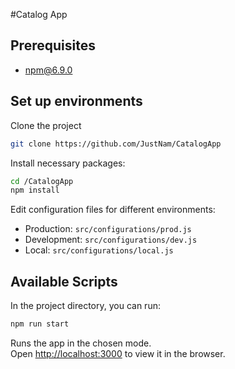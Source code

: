 #Catalog App

## Prerequisites
- [npm@6.9.0](https://www.npmjs.com/)

## Set up environments

Clone the project
```sh
git clone https://github.com/JustNam/CatalogApp
```

Install necessary packages:
```sh
cd /CatalogApp
npm install
```

Edit configuration files for different environments:
- Production: `src/configurations/prod.js`
- Development: `src/configurations/dev.js`
- Local: `src/configurations/local.js`

## Available Scripts

In the project directory, you can run:

```sh
npm run start
```

Runs the app in the chosen mode.<br>
Open [http://localhost:3000](http://localhost:3000) to view it in the browser.
